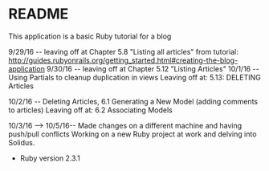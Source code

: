 # README
This application is a basic Ruby tutorial for a blog

9/29/16 -- leaving off at Chapter 5.8 "Listing all articles"
from tutorial:
http://guides.rubyonrails.org/getting_started.html#creating-the-blog-application
9/30/16 -- leaving off at Chapter 5.12 "Listing Articles"
10/1/16 -- Using Partials to cleanup duplication in views
          Leaving off at:  5.13:  DELETING Articles

10/2/16 -- Deleting Articles, 6.1 Generating a New Model (adding comments to articles)
        Leaving off at:  6.2 Associating Models

10/3/16 --> 10/5/16-- Made changes on a different machine and having push/pull conflicts
  Working on a new Ruby project at work and delving into Solidus.
  



* Ruby version 2.3.1
